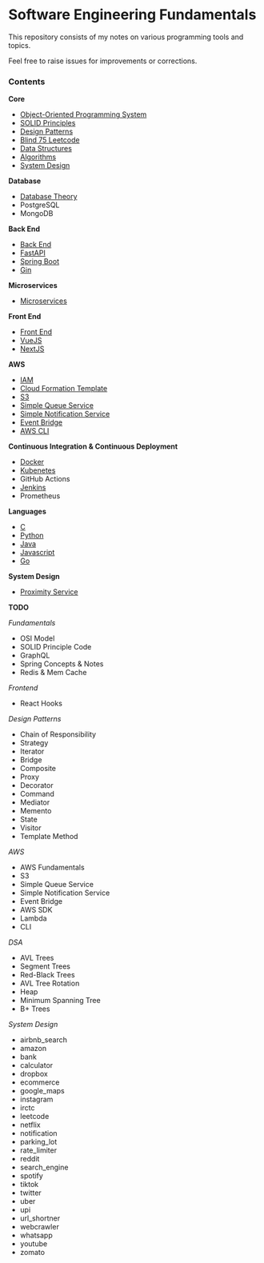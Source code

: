 # Software Engineering Fundamentals

This repository consists of my notes on various programming tools and topics.

Feel free to raise issues for improvements or corrections.

### Contents

**Core**

* [Object-Oriented Programming System](oops)
* [SOLID Principles](solid)
* [Design Patterns](designpatterns)
* [Blind 75 Leetcode](blind75)
* [Data Structures](datastructures)
* [Algorithms](algorithms)
* [System Design](systemdesign)

**Database**

* [Database Theory](databases)
* PostgreSQL
* MongoDB

**Back End**

* [Back End](backend)
* [FastAPI](backend/fastapi)
* [Spring Boot](backend/springboot)
* [Gin](backed/gin)

**Microservices**

* [Microservices](microservices)

**Front End**

* [Front End](frontend)
* [VueJS](frontend/vue)
* [NextJS](frontend/next)

**AWS**

* [IAM](aws/iam)
* [Cloud Formation Template](aws/cft)
* [S3](aws/s3)
* [Simple Queue Service](aws/sqs)
* [Simple Notification Service](aws/sns)
* [Event Bridge](aws/eventbridge)
* [AWS CLI](aws/cli)

**Continuous Integration & Continuous Deployment**

* [Docker](cicd/docker)
* [Kubenetes](cicd/k8s)
* GitHub Actions
* [Jenkins](cicd/jenkins)
* Prometheus

**Languages**

* [C](https://github.com/EternalParadiseFaith/letmec)
* [Python](lang/python)
* [Java](lang/java)
* [Javascript](lang/javascript)
* [Go](lang/go)

**System Design**
* [Proximity Service](systemdesign/proximity)

**TODO**

*Fundamentals*

* OSI Model
* SOLID Principle Code 
* GraphQL
* Spring Concepts & Notes
* Redis & Mem Cache

*Frontend*

* React Hooks

*Design Patterns*

* Chain of Responsibility
* Strategy
* Iterator
* Bridge
* Composite
* Proxy
* Decorator
* Command
* Mediator
* Memento
* State
* Visitor
* Template Method

*AWS*

* AWS Fundamentals 
* S3
* Simple Queue Service
* Simple Notification Service
* Event Bridge
* AWS SDK
* Lambda
* CLI

*DSA*

* AVL Trees
* Segment Trees
* Red-Black Trees
* AVL Tree Rotation
* Heap
* Minimum Spanning Tree
* B+ Trees

*System Design*

* airbnb_search
* amazon
* bank
* calculator
* dropbox
* ecommerce
* google_maps
* instagram
* irctc
* leetcode
* netflix
* notification
* parking_lot
* rate_limiter
* reddit
* search_engine
* spotify
* tiktok
* twitter
* uber
* upi
* url_shortner
* webcrawler
* whatsapp
* youtube
* zomato
